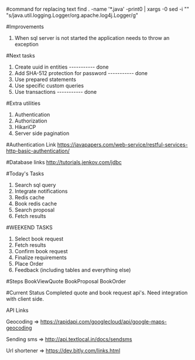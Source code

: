 #command for replacing text
find . -name '*.java' -print0 | xargs -0 sed -i "" "s/java.util.logging.Logger/org.apache.log4j.Logger/g"



#Improvements
1. When sql server is not started the application needs to throw an exception

#Next tasks
1. Create uuid in entities                 -----------    done
2. Add SHA-512 protection for password     -----------    done
3. Use prepared statements				   
4. Use specific custom queries
5. Use transactions                        -----------    done


#Extra utilities
1. Authentication 
2. Authorization
3. HikariCP
4. Server side pagination


#Authentication Link
https://javapapers.com/web-service/restful-services-http-basic-authentication/


#Database links
http://tutorials.jenkov.com/jdbc


#Today's Tasks
1. Search sql query
2. Integrate notifications
3. Redis cache
4. Book redis cache
5. Search proposal
6. Fetch results















#WEEKEND TASKS
1. Select book request
2. Fetch results
3. Confirm book request
4. Finalize requirements
5. Place Order
6. Feedback (including tables and everything else)


#Steps
BookViewQuote
BookProposal
BookOrder



#Current Status
Completed quote and book request api's. Need integration with client side.





API Links

Geocoding => https://rapidapi.com/googlecloud/api/google-maps-geocoding

Sending sms => http://api.textlocal.in/docs/sendsms

Url shortener => https://dev.bitly.com/links.html
